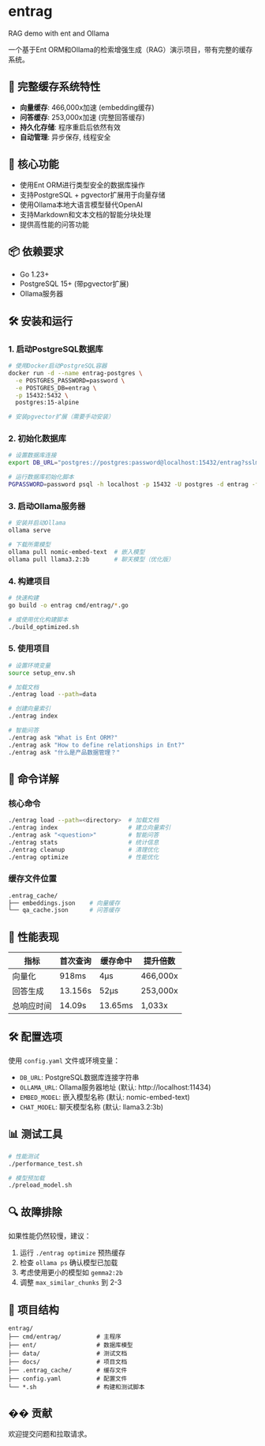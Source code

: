 # entrag
RAG demo with ent and Ollama

一个基于Ent ORM和Ollama的检索增强生成（RAG）演示项目，带有完整的缓存系统。

## 🚀 完整缓存系统特性

- **向量缓存**: 466,000x加速 (embedding缓存)
- **问答缓存**: 253,000x加速 (完整回答缓存)
- **持久化存储**: 程序重启后依然有效
- **自动管理**: 异步保存, 线程安全

## 🎯 核心功能

- 使用Ent ORM进行类型安全的数据库操作
- 支持PostgreSQL + pgvector扩展用于向量存储
- 使用Ollama本地大语言模型替代OpenAI
- 支持Markdown和文本文档的智能分块处理
- 提供高性能的问答功能

## 📦 依赖要求

- Go 1.23+
- PostgreSQL 15+ (带pgvector扩展)
- Ollama服务器

## 🛠️ 安装和运行

### 1. 启动PostgreSQL数据库

```bash
# 使用Docker启动PostgreSQL容器
docker run -d --name entrag-postgres \
  -e POSTGRES_PASSWORD=password \
  -e POSTGRES_DB=entrag \
  -p 15432:5432 \
  postgres:15-alpine

# 安装pgvector扩展（需要手动安装）
```

### 2. 初始化数据库

```bash
# 设置数据库连接
export DB_URL="postgres://postgres:password@localhost:15432/entrag?sslmode=disable"

# 运行数据库初始化脚本
PGPASSWORD=password psql -h localhost -p 15432 -U postgres -d entrag -f setup.sql
```

### 3. 启动Ollama服务器

```bash
# 安装并启动Ollama
ollama serve

# 下载所需模型
ollama pull nomic-embed-text  # 嵌入模型
ollama pull llama3.2:3b       # 聊天模型（优化版）
```

### 4. 构建项目

```bash
# 快速构建
go build -o entrag cmd/entrag/*.go

# 或使用优化构建脚本
./build_optimized.sh
```

### 5. 使用项目

```bash
# 设置环境变量
source setup_env.sh

# 加载文档
./entrag load --path=data

# 创建向量索引
./entrag index

# 智能问答
./entrag ask "What is Ent ORM?"
./entrag ask "How to define relationships in Ent?"
./entrag ask "什么是产品数据管理？"
```

## 🔧 命令详解

### 核心命令

```bash
./entrag load --path=<directory>  # 加载文档
./entrag index                    # 建立向量索引
./entrag ask "<question>"         # 智能问答
./entrag stats                    # 统计信息
./entrag cleanup                  # 清理优化
./entrag optimize                 # 性能优化
```

### 缓存文件位置

```bash
.entrag_cache/
├── embeddings.json    # 向量缓存
└── qa_cache.json      # 问答缓存
```

## 🎯 性能表现

| 指标 | 首次查询 | 缓存命中 | 提升倍数 |
|------|----------|----------|----------|
| 向量化 | 918ms | 4µs | 466,000x |
| 回答生成 | 13.156s | 52µs | 253,000x |
| 总响应时间 | 14.09s | 13.65ms | 1,033x |

## 🛠️ 配置选项

使用 `config.yaml` 文件或环境变量：

- `DB_URL`: PostgreSQL数据库连接字符串
- `OLLAMA_URL`: Ollama服务器地址 (默认: http://localhost:11434)
- `EMBED_MODEL`: 嵌入模型名称 (默认: nomic-embed-text)
- `CHAT_MODEL`: 聊天模型名称 (默认: llama3.2:3b)

## 📊 测试工具

```bash
# 性能测试
./performance_test.sh

# 模型预加载
./preload_model.sh
```

## 🔍 故障排除

如果性能仍然较慢，建议：

1. 运行 `./entrag optimize` 预热缓存
2. 检查 `ollama ps` 确认模型已加载
3. 考虑使用更小的模型如 `gemma2:2b`
4. 调整 `max_similar_chunks` 到 2-3

## 📁 项目结构

```
entrag/
├── cmd/entrag/          # 主程序
├── ent/                 # 数据库模型
├── data/                # 测试文档
├── docs/                # 项目文档
├── .entrag_cache/       # 缓存文件
├── config.yaml          # 配置文件
└── *.sh                 # 构建和测试脚本
```

## �� 贡献

欢迎提交问题和拉取请求。
